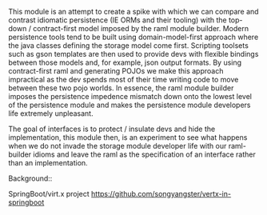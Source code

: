 This module is an attempt to create a spike with which we can compare and contrast idiomatic persistence (IE ORMs and their tooling) with the top-down / contract-first model imposed by the raml module builder. Modern persistence tools tend to be built using domain-model-first approach where the java classes defining the storage model come first. Scripting toolsets such as gson templates are then used to provide devs with flexible bindings between those models and, for example, json output formats. By using contract-first raml and generating POJOs we make this approach impractical as the dev spends most of their time writing code to move between these two pojo worlds. In essence, the raml module builder imposes the persistence impedence mismatch down onto the lowest level of the persistence module and makes the persistence module developers life extremely unpleasant.

The goal of interfaces is to protect / insulate devs and hide the implementation, this module then, is an experiment to see what happens when we do not invade the storage module developer life with our raml-builder idioms and leave the raml as the specification of an interface rather than an implementation.


Background::


SpringBoot/virt.x project
https://github.com/songyangster/vertx-in-springboot
